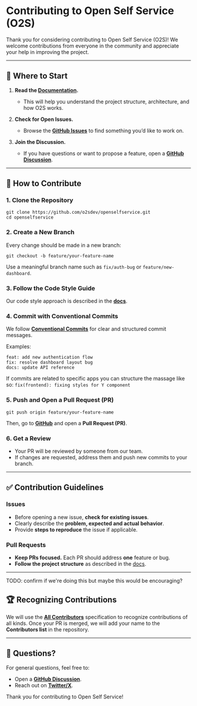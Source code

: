 # Contributing to Open Self Service (O2S)

Thank you for considering contributing to Open Self Service (O2S)!
We welcome contributions from everyone in the community and appreciate your help in improving the project.

---

## 📌 Where to Start

1. **Read the [Documentation](https://www.openselfservice.com/docs/).**
    - This will help you understand the project structure, architecture, and how O2S works.

2. **Check for Open Issues.**
    - Browse the **[GitHub Issues](https://github.com/o2sdev/openselfservice/issues)** to find something you’d like to work on.

3. **Join the Discussion.**
    - If you have questions or want to propose a feature, open a **[GitHub Discussion](https://github.com/o2sdev/openselfservice/discussions)**.

---

## 🔧 How to Contribute

### 1. Clone the Repository

```
git clone https://github.com/o2sdev/openselfservice.git
cd openselfservice
```

### 2. Create a New Branch

Every change should be made in a new branch:

```
git checkout -b feature/your-feature-name
```

Use a meaningful branch name such as `fix/auth-bug` or `feature/new-dashboard`.

### 3. Follow the Code Style Guide

Our code style approach is described in the **[docs](https://www.openselfservice.com/docs/guides/code-style)**.

### 4. Commit with Conventional Commits

We follow **[Conventional Commits](https://www.conventionalcommits.org/en/v1.0.0/)** for clear and structured commit messages.

Examples:

```
feat: add new authentication flow
fix: resolve dashboard layout bug
docs: update API reference
```
If commits are related to specific apps you can structure the massage like so: `fix(frontend): fixing styles for Y component`

### 5. Push and Open a Pull Request (PR)

```
git push origin feature/your-feature-name
```

Then, go to **[GitHub](https://github.com/o2sdev/openselfservice)** and open a **Pull Request (PR)**.

### 6. Get a Review

- Your PR will be reviewed by someone from our team.
- If changes are requested, address them and push new commits to your branch.

---

## ✅ Contribution Guidelines

### Issues

- Before opening a new issue, **check for existing issues**.
- Clearly describe the **problem, expected and actual behavior**.
- Provide **steps to reproduce** the issue if applicable.

### Pull Requests

- **Keep PRs focused.** Each PR should address **one** feature or bug.
- **Follow the project structure** as described in the [docs](https://www.openselfservice.com/docs/project-structure).

---


TODO: confirm if we're doing this but maybe this would be encouraging?

## 🏆 Recognizing Contributions

We will use the **[All Contributors](https://allcontributors.org/)** specification to recognize contributions of all kinds.
Once your PR is merged, we will add your name to the **Contributors list** in the repository.

---

## 📩 Questions?

For general questions, feel free to:
- Open a **[GitHub Discussion](https://github.com/o2sdev/openselfservice/discussions)**.
- Reach out on **[Twitter/X](https://twitter.com/openselfservice)**.

Thank you for contributing to Open Self Service!
